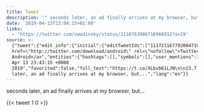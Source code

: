 ```yaml
---
title: Tweet
description: '" seconds later, an ad finally arrives at my browser, but..."'
date: '2019-04-13T23:04:15+01:00'
links:
  - 'https://twitter.com/swodinsky/status/1116763906716966912?s=19'
source: >-
  {"tweet":{"edit_info":{"initial":{"editTweetIds":["1117211677920047104"],"editableUntil":"2019-04-14T00:43:15.462Z","editsRemaining":"5","isEditEligible":true}},"retweeted":false,"source":"<a
  href=\"http://twitter.com/download/android\" rel=\"nofollow\">Twitter for
  Android</a>","entities":{"hashtags":[],"symbols":[],"user_mentions":[],"urls":[{"url":"https://t.co/XLbvb61LJN","expanded_url":"https://twitter.com/swodinsky/status/1116763906716966912?s=19","display_url":"twitter.com/swodinsky/stat…","indices":["0","23"]}]},"display_text_range":["0","88"],"favorite_count":"1","id_str":"1117211677920047104","truncated":false,"retweet_count":"0","id":"1117211677920047104","possibly_sensitive":false,"created_at":"Sat
  Apr 13 23:43:15 +0000
  2019","favorited":false,"full_text":"https://t.co/XLbvb61LJN\n\n23.7 seconds
  later, an ad finally arrives at my browser, but...","lang":"en"}}
---
```

 seconds later, an ad finally arrives at my browser, but...
    
{{< tweet 1 0 >}}
    
